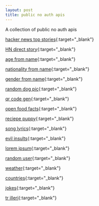```yaml
---
layout: post
title: public no auth apis
---
```

A collection of public no auth apis

[hacker news top stories](https://hacker-news.firebaseio.com/v0/topstories.json?print=pretty){:target="_blank"}

[HN direct story](https://hacker-news.firebaseio.com/v0/item/23080417.json?print=pretty){:target="_blank"}

[age from name](https://api.agify.io/?name=astro){:target="_blank"}

[nationality from name](https://api.nationalize.io/?name=ali){:target="_blank"}

[gender from name](https://api.genderize.io/?name=peter){:target="_blank"}

[random dog pic](https://dog.ceo/api/breeds/image/random){:target="_blank"}

[qr code gen](https://api.qrserver.com/v1/create-qr-code/?size=150x150&data=Example){:target="_blank"}

[open food facts](https://world.openfoodfacts.org/api/v0/product/737628064502.json){:target="_blank"}

[reciepe puppy](http://www.recipepuppy.com/api/?i=onions,garlic&q=omelet&p=3){:target="_blank"}

[song lyrics](https://api.lyrics.ovh/v1/justin%20bieber/yummy){:target="_blank"}

[evil insults](https://evilinsult.com/generate_insult.php?lang=en&type=json){:target="_blank"}

[lorem ipsum](https://loripsum.net/api/plaintext){:target="_blank"}

[random user](https://randomuser.me/api/){:target="_blank"}

[weather](http://www.7timer.info/bin/astro.php?lon=40&lat=29&ac=0&unit=metric&output=json&tzshift=0){:target="_blank"}

[countries](https://restcountries.eu/rest/v2/all){:target="_blank"}

[jokes](https://sv443.net/jokeapi/v2/joke/Any){:target="_blank"}

[tr illeri](https://gist.githubusercontent.com/serong/9b25594a7b9d85d3c7f7/raw/9904724fdf669ad68c07ab79af84d3a881ff8859/iller.json){:target="_blank"}

